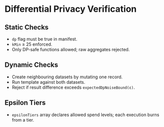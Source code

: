 # Differential Privacy Verification

## Static Checks
- `dp` flag must be true in manifest.
- `kMin` ≥ 25 enforced.
- Only DP-safe functions allowed; raw aggregates rejected.

## Dynamic Checks
- Create neighbouring datasets by mutating one record.
- Run template against both datasets.
- Reject if result difference exceeds `expectedDpNoiseBound(ε)`.

## Epsilon Tiers
- `epsilonTiers` array declares allowed spend levels; each execution burns from a tier.
